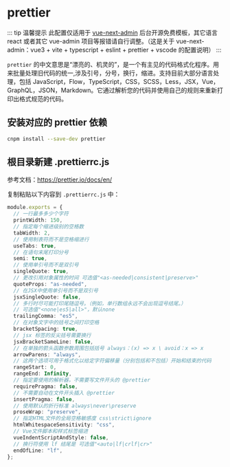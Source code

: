 # prettier

::: tip 温馨提示
此配置仅适用于 [vue-next-admin](https://gitee.com/lyt-top/vue-next-admin) 后台开源免费模板，其它语言 react 或者其它 vue-admin 项目等报错请自行调整。（这是关于 vue-next-admin：vue3 + vite + typescript + eslint + prettier + vscode 的配置说明）
:::

`prettier` 的中文意思是“漂亮的、机灵的”，是一个有主见的代码格式化程序。用来批量处理旧代码的统一,涉及引号，分号，换行，缩进。支持目前大部分语言处理，包括 JavaScript，Flow，TypeScript，CSS，SCSS，Less，JSX，Vue，GraphQL，JSON，Markdown。它通过解析您的代码并使用自己的规则来重新打印出格式规范的代码。

## 安装对应的 prettier 依赖

```bash
cnpm install --save-dev prettier
```

## 根目录新建 .prettierrc.js

参考文档：https://prettier.io/docs/en/

复制粘贴以下内容到 `.prettierrc.js` 中：

```ts
module.exports = {
  // 一行最多多少个字符
  printWidth: 150,
  // 指定每个缩进级别的空格数
  tabWidth: 2,
  // 使用制表符而不是空格缩进行
  useTabs: true,
  // 在语句末尾打印分号
  semi: true,
  // 使用单引号而不是双引号
  singleQuote: true,
  // 更改引用对象属性的时间 可选值"<as-needed|consistent|preserve>"
  quoteProps: "as-needed",
  // 在JSX中使用单引号而不是双引号
  jsxSingleQuote: false,
  // 多行时尽可能打印尾随逗号。（例如，单行数组永远不会出现逗号结尾。）
  // 可选值"<none|es5|all>"，默认none
  trailingComma: "es5",
  // 在对象文字中的括号之间打印空格
  bracketSpacing: true,
  // jsx 标签的反尖括号需要换行
  jsxBracketSameLine: false,
  // 在单独的箭头函数参数周围包括括号 always：(x) => x \ avoid：x => x
  arrowParens: "always",
  // 这两个选项可用于格式化以给定字符偏移量（分别包括和不包括）开始和结束的代码
  rangeStart: 0,
  rangeEnd: Infinity,
  // 指定要使用的解析器，不需要写文件开头的 @prettier
  requirePragma: false,
  // 不需要自动在文件开头插入 @prettier
  insertPragma: false,
  // 使用默认的折行标准 always\never\preserve
  proseWrap: "preserve",
  // 指定HTML文件的全局空格敏感度 css\strict\ignore
  htmlWhitespaceSensitivity: "css",
  // Vue文件脚本和样式标签缩进
  vueIndentScriptAndStyle: false,
  // 换行符使用 lf 结尾是 可选值"<auto|lf|crlf|cr>"
  endOfLine: "lf",
};
```
